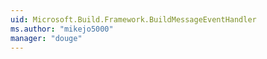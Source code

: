 ```yaml
---
uid: Microsoft.Build.Framework.BuildMessageEventHandler
ms.author: "mikejo5000"
manager: "douge"
---
```

